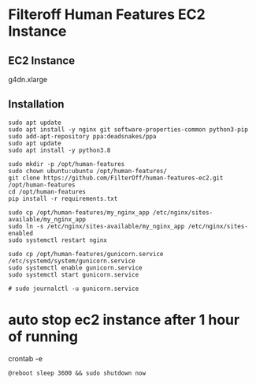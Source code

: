 # Filteroff Human Features EC2 Instance

## EC2 Instance

g4dn.xlarge

## Installation

```
sudo apt update
sudo apt install -y nginx git software-properties-common python3-pip
sudo add-apt-repository ppa:deadsnakes/ppa
sudo apt update
sudo apt install -y python3.8

sudo mkdir -p /opt/human-features
sudo chown ubuntu:ubuntu /opt/human-features/
git clone https://github.com/FilterOff/human-features-ec2.git /opt/human-features
cd /opt/human-features
pip install -r requirements.txt

sudo cp /opt/human-features/my_nginx_app /etc/nginx/sites-available/my_nginx_app
sudo ln -s /etc/nginx/sites-available/my_nginx_app /etc/nginx/sites-enabled
sudo systemctl restart nginx

sudo cp /opt/human-features/gunicorn.service /etc/systemd/system/gunicorn.service
sudo systemctl enable gunicorn.service
sudo systemctl start gunicorn.service

# sudo journalctl -u gunicorn.service

```

# auto stop ec2 instance after 1 hour of running

crontab -e

```
@reboot sleep 3600 && sudo shutdown now
```
